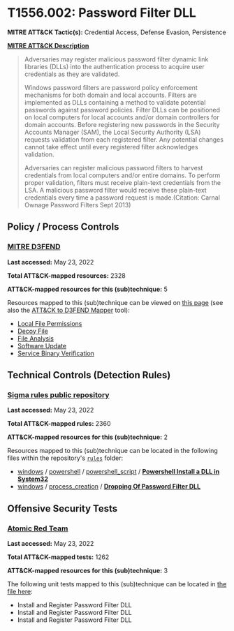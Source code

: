 # T1556.002: Password Filter DLL
**MITRE ATT&CK Tactic(s):** Credential Access, Defense Evasion, Persistence

**[MITRE ATT&CK Description](https://attack.mitre.org/techniques/T1556/002)**
<blockquote>Adversaries may register malicious password filter dynamic link libraries (DLLs) into the authentication process to acquire user credentials as they are validated. 

Windows password filters are password policy enforcement mechanisms for both domain and local accounts. Filters are implemented as DLLs containing a method to validate potential passwords against password policies. Filter DLLs can be positioned on local computers for local accounts and/or domain controllers for domain accounts. Before registering new passwords in the Security Accounts Manager (SAM), the Local Security Authority (LSA) requests validation from each registered filter. Any potential changes cannot take effect until every registered filter acknowledges validation. 

Adversaries can register malicious password filters to harvest credentials from local computers and/or entire domains. To perform proper validation, filters must receive plain-text credentials from the LSA. A malicious password filter would receive these plain-text credentials every time a password request is made.(Citation: Carnal Ownage Password Filters Sept 2013)</blockquote>

## Policy / Process Controls
### [MITRE D3FEND](https://d3fend.mitre.org/)
**Last accessed:** May 23, 2022

**Total ATT&CK-mapped resources:** 2328

**ATT&CK-mapped resources for this (sub)technique:** 5

Resources mapped to this (sub)technique can be viewed on [this page](https://d3fend.mitre.org/) (see also the [ATT&CK to D3FEND Mapper](https://d3fend.mitre.org/tools/attack-mapper) tool):

* [Local File Permissions](https://d3fend.mitre.org/technique/d3f:LocalFilePermissions)
* [Decoy File](https://d3fend.mitre.org/technique/d3f:DecoyFile)
* [File Analysis](https://d3fend.mitre.org/technique/d3f:FileAnalysis)
* [Software Update](https://d3fend.mitre.org/technique/d3f:SoftwareUpdate)
* [Service Binary Verification](https://d3fend.mitre.org/technique/d3f:ServiceBinaryVerification)

## Technical Controls (Detection Rules)
### [Sigma rules public repository](https://github.com/SigmaHQ/sigma)
**Last accessed:** May 23, 2022

**Total ATT&CK-mapped rules:** 2360

**ATT&CK-mapped resources for this (sub)technique:** 2

Resources mapped to this (sub)technique can be located in the following files within the repository's <code>[rules](https://github.com/SigmaHQ/sigma/tree/master/rules)</code> folder:

* [windows](https://github.com/SigmaHQ/sigma/tree/master/rules/windows/) / [powershell](https://github.com/SigmaHQ/sigma/tree/master/rules/windows/powershell/) / [powershell_script](https://github.com/SigmaHQ/sigma/tree/master/rules/windows/powershell/powershell_script/) / **[Powershell Install a DLL in System32](https://github.com/SigmaHQ/sigma/blob/master/rules/windows/powershell/powershell_script/posh_ps_copy_item_system32.yml)**
* [windows](https://github.com/SigmaHQ/sigma/tree/master/rules/windows/) / [process_creation](https://github.com/SigmaHQ/sigma/tree/master/rules/windows/process_creation/) / **[Dropping Of Password Filter DLL](https://github.com/SigmaHQ/sigma/blob/master/rules/windows/process_creation/proc_creation_win_credential_access_via_password_filter.yml)**


## Offensive Security Tests
### [Atomic Red Team](https://github.com/redcanaryco/atomic-red-team)
**Last accessed:** May 23, 2022

**Total ATT&CK-mapped tests:** 1262

**ATT&CK-mapped resources for this (sub)technique:** 3

The following unit tests mapped to this (sub)technique can be located in [the file here](https://github.com/redcanaryco/atomic-red-team/tree/master/atomics/T1556.002/T1556.002.yaml):

* Install and Register Password Filter DLL
* Install and Register Password Filter DLL
* Install and Register Password Filter DLL

